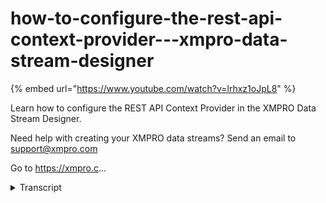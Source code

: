 # how-to-configure-the-rest-api-context-provider---xmpro-data-stream-designer
{% embed url="https://www.youtube.com/watch?v=lrhxz1oJpL8" %}



Learn how to configure the REST API Context Provider in the XMPRO Data Stream Designer. 

Need help with creating your XMPRO data streams? Send an email to support@xmpro.com 

Go to https://xmpro.c...
<details>
<summary>Transcript</summary>Learn how to configure the REST API Context Provider in the XMPRO Data Stream Designer. 

Need help with creating your XMPRO data streams? Send an email to support@xmpro.com 

Go to https://xmpro.c...
we're going to do here is look at how to

set up and configure the rest api

contacts provider but this agent does is

it allows you to get static or reference

data using restful api to add this to

your data stream go to the tool box and

search for the agent you'll find it on a

context providers click on the agent and

drag it to your canvas next you'll see

that a default name has been given to it

you rename this agent click on the white

space and start typing

clicks a mouse on the canvas and click

Save to configure this agent click on it

and click on configure

first make sure you using the correct

collection if you'd like to change this

just select another collection from the

drop-down next you need to set your

polling interval because this agent is a

contacts provider it will get all the

data it needs and stored in memory if I

leave this as 10 seconds that means that

the cache will be refreshed every 10

seconds next in the service detail

section at the URL that you need to

connect to then you need to upload a

JSON metadata file this file needs to

conform to a specific schema

if the URL that you're connecting to

requires authentication select the user

authentication box and specify your

username and password this URL doesn't

require me to add a username and

password so I'm going to deselect this

then select the operation you would like

to perform I'd like to get the weather

by city then select your result entity

in our case that will be weather in the

input mapping section you need to make

sure that all the parameters that you

need are added in here you can add more

parameters by clicking on the plus and

adding a new row two parameters have

already been added for us which is an

app ID and the city so now I need to add

my app ID then I need to specify my city

I want to get weather data for London

click apply and click Save to run your

stream click on publish to view the live

data click on live view select your

agent and click Save and give it a

second

then you can see data starts coming

through

to expand the page click on maximize
</details>